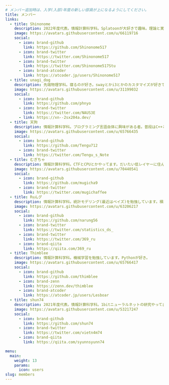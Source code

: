 ```yaml
---
# メンバー追加時は、入学(入部)年度の新しい部員が上になるようにしてください。
title: メンバー
links:
  - title: Shinonome
    description: 2022年度代表。情報計算科学科。Splatoonが大好きで趣味。理論と実装の両方を頑張る。
    image: https://avatars.githubusercontent.com/u/66119716
    social:
      - icon: brand-github
        link: https://github.com/Shinonome517
      - icon: brand-twitter
        link: https://twitter.com/Shinonome517
      - icon: brand-twitter
        link: https://twitter.com/Shinonome517Stu
      - icon: brand-atcoder
        link: https://atcoder.jp/users/Shinonome517
  - title: unagi_dog
    description: 先端物理学科。寝るのが好き。swayとかi3とかのカスタマイズが好きです。vim小学校2020年入学。
    image: https://avatars.githubusercontent.com/u/31199032
    social:
      - icon: brand-github
        link: https://github.com/phnyo
      - icon: brand-twitter
        link: https://twitter.com/NAUS3E
      - link: https://xn--2sx204a.dev/
  - title: 天狗
    description: 情報計算科学科。プログラミング言語自体に興味がある者。普段はC++とかRustでWin32API(特にDirectX)を叩く。
    image: https://avatars.githubusercontent.com/u/65766435
    social:
      - icon: brand-github
        link: https://github.com/Tengu712
      - icon: brand-twitter
        link: https://twitter.com/Tengu_s_Note
  - title: むぎちゃ
    description: 情報計算科学科。CTFとCPUとかやってます。だいたい低レイヤーに住んでます。
    image: https://avatars.githubusercontent.com/u/70440541
    social:
      - icon: brand-github
        link: https://github.com/mugicha9
      - icon: brand-twitter
        link: https://twitter.com/mugichaffee
  - title: Ruんグ
    description: 情報計算科学科。統計モデリング(最近はベイズ)を勉強しています。積読は貯金みたいなもの。
    image: https://avatars.githubusercontent.com/u/63206217
    social:
      - icon: brand-github
        link: https://github.com/narung56
      - icon: brand-twitter
        link: https://twitter.com/statistics_ds_
      - icon: brand-twitter
        link: https://twitter.com/369_ru
      - icon: brand-qiita
        link: https://qiita.com/369_ru
  - title: Thimblee
    description: 情報計算科学科。機械学習を勉強しています。Pythonが好き。
    image: https://avatars.githubusercontent.com/u/65766417
    social:
      - icon: brand-github
        link: https://github.com/thimblee
      - icon: brand-zenn
        link: https://zenn.dev/thimblee
      - icon: brand-atcoder
        link: https://atcoder.jp/users/Lesboar
  - title: shun74
    description: 2021年度代表。情報計算科学科。1bitニューラルネットの研究やってます。ロボット系も好きです(Bittleで検索)。将来的にニューラルネットをFPGAに落とし込んで爆速化したい。
    image: https://avatars.githubusercontent.com/u/53217247
    social:
      - icon: brand-github
        link: https://github.com/shun74
      - icon: brand-twitter
        link: https://twitter.com/vietn4m74
      - icon: brand-qiita
        link: https://qiita.com/syunnsyunn74

menu:
  main:
    weight: 13
    params:
      icon: users
slug: members
---
```

